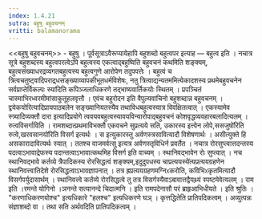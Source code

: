 ```yaml
---
index: 1.4.21
sutra: बहुषु बहुवचनम्
vritti: balamanorama
---
```


<<बहुषु बहुवचनम्>> - बहुषु । पूर्वसूत्राऽवैरूप्यायेहापि बहुशब्दो बहुत्वपर इत्याह — बहुत्व इति । नचात्र सूत्रे बहुशब्दस्य बहुत्वपरत्वेऽपि बहुत्वस्य एकत्वाद्बहुष्विति बहुवचनं कथमिति शङ्क्यम्, बहुत्वसंख्याधरद्रव्यगतबहुत्वस्य बहुत्वगुणे आरोपेण तदुपपत्तेः । बहुत्वं च त्रित्वचतुष्ट्वादिपराद्र्धसङ्ख्याव्यापकीभूतधर्मविशेषः, नतु त्रित्वाद्यन्यतममित्येकादशस्य प्रथमेबहुवचनेन सर्वप्राप्तेर्विकल्पः स्या॑दिति कपिञ्जलाधिकरणे तद्भाष्यवार्तिकयोः स्थितम् । प्रपञ्चितं चास्माभिरध्वरमीमांसाकुतूहलवृत्तौ । एवंच बहुरोदन इति वैपुल्यवाचिनो बहुशब्दान्न बहुवचनम् । द्वयेकयोरित्यादिप्रायपाठबलेन सङ्ख्यानियतस्यैव तथाविधबहुत्वस्यात्र विवक्षितत्वात् । एकस्यामेव स्त्र्यादिव्यक्तौ दारा इत्यादिप्रयोगे त्ववयवबहुत्वस्यावयविन्यारोपाद्बहुवचनं कोशवृद्धव्यवहारबलादित्यलम् । रुत्वविसर्गाविति । रामशब्दात्प्रथमाविभक्तौ एकवचने सुप्रत्यये सति, उकारस्य इत्त्वेन लोपे,ससजुषो॑रिति रुत्वे,खरवसानयो॑रिति विसर्ग इत्यर्थः । स इत्युकारस्तु अर्वणस्त्रसावित्यादौ विशेषणार्थः । असीत्युक्ते हि असकारादावित्यर्थः स्यात् । ततश्च वाजमर्वत्सु इत्यत्र अर्वणस्तृविधिर्न प्रवर्तेत । नचात्र रोरसुप्त्वात्तदन्तस्य पदत्वाऽभावाद्रेफस्य पदान्तत्वाऽभावात्कथमिह विसर्ग इति वाच्यम् । स्थानिवद्भावेन रोः सुप्त्वात् । नच स्थानिवद्भावे कर्तव्ये त्रैपादिकस्य रोरसिद्धत्वं शङ्क्यम्,इदुदुपधस्य चाप्रत्ययस्ये॑त्यप्रत्ययग्रहणेन स्थानिवत्त्वातिदेशे रोरसिद्धत्वाऽभावज्ञापनात् । तत्र ह्रप्रत्ययग्रहणमग्निᳵकरोति, कविभिᳵकृतमित्यादौ विसर्गपर्युदासार्थम् । स्थानिवत्त्वे कर्तव्ये रोरसिद्धत्वे तु तत्र विसर्गस्यैवाऽबावात्तद्वैयथ्र्यं स्पष्टमेवेत्यलम् । राम इति ।रमन्ते योगिनो ।ञनन्ते सत्यानन्दे चिदात्मनि । इति रामपदेनासौ परं ब्राहृआभिधीयते । इति श्रुतिः । "करणाधिकरणयोश्च" इत्यधिकारे "हलश्च" इत्यधिकरणे घञ् । कृत्तद्धितेति प्रातिपदिकत्वम् । अव्युत्पन्नः संज्ञाशब्दो वा । तथा सति अर्थवदिति प्रातिपदिकत्वम् । 